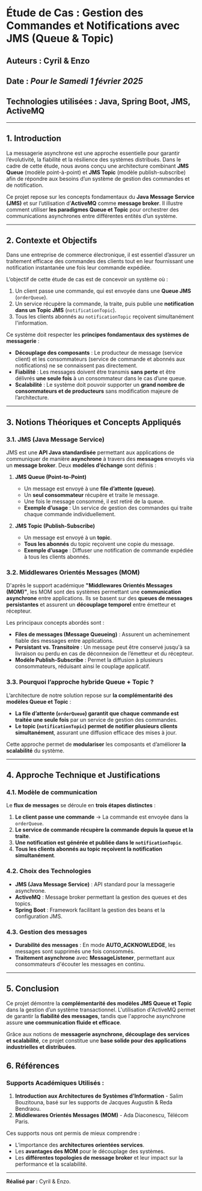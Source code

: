 # Étude de Cas : Gestion des Commandes et Notifications avec JMS (Queue & Topic)
## Auteurs : Cyril & Enzo
## Date : *Pour le Samedi 1 février 2025*
## Technologies utilisées : Java, Spring Boot, JMS, ActiveMQ

---

## 1. Introduction
La messagerie asynchrone est une approche essentielle pour garantir l’évolutivité, la fiabilité et la résilience des systèmes distribués.
Dans le cadre de cette étude, nous avons conçu une architecture combinant **JMS Queue** (modèle point-à-point) et **JMS Topic** (modèle publish-subscribe) afin de répondre aux besoins d’un système de gestion des commandes et de notification.

Ce projet repose sur les concepts fondamentaux du **Java Message Service (JMS)** et sur l’utilisation d’**ActiveMQ** comme **message broker**.
Il illustre comment utiliser **les paradigmes Queue et Topic** pour orchestrer des communications asynchrones entre différentes entités d’un système.

---

## 2. Contexte et Objectifs
Dans une entreprise de commerce électronique, il est essentiel d’assurer un traitement efficace des commandes des clients tout en leur fournissant une notification instantanée une fois leur commande expédiée.

L’objectif de cette étude de cas est de concevoir un système où :
1. Un client passe une commande, qui est envoyée dans une **Queue JMS** (`orderQueue`).
2. Un service récupère la commande, la traite, puis publie une **notification dans un Topic JMS** (`notificationTopic`).
3. Tous les clients abonnés au `notificationTopic` reçoivent simultanément l'information.

Ce système doit respecter les **principes fondamentaux des systèmes de messagerie** :
- **Découplage des composants** : Le producteur de message (service client) et les consommateurs (service de commande et abonnés aux notifications) ne se connaissent pas directement.
- **Fiabilité** : Les messages doivent être transmis **sans perte** et être délivrés **une seule fois** à un consommateur dans le cas d’une queue.
- **Scalabilité** : Le système doit pouvoir supporter un **grand nombre de consommateurs et de producteurs** sans modification majeure de l’architecture.

---

## 3. Notions Théoriques et Concepts Appliqués

### 3.1. JMS (Java Message Service)
JMS est une **API Java standardisée** permettant aux applications de communiquer de manière **asynchrone** à travers des **messages** envoyés via un **message broker**. Deux **modèles d’échange** sont définis :
1. **JMS Queue (Point-to-Point)**
    - Un message est envoyé à une **file d’attente (queue)**.
    - Un **seul consommateur** récupère et traite le message.
    - Une fois le message consommé, il est retiré de la queue.
    - **Exemple d’usage** : Un service de gestion des commandes qui traite chaque commande individuellement.

2. **JMS Topic (Publish-Subscribe)**
    - Un message est envoyé à un **topic**.
    - **Tous les abonnés** du topic reçoivent une copie du message.
    - **Exemple d’usage** : Diffuser une notification de commande expédiée à tous les clients abonnés.

### 3.2. Middlewares Orientés Messages (MOM)
D'après le support académique **"Middlewares Orientés Messages (MOM)"**, les MOM sont des systèmes permettant une **communication asynchrone** entre applications. Ils se basent sur des **queues de messages persistantes** et assurent un **découplage temporel** entre émetteur et récepteur.

Les principaux concepts abordés sont :
- **Files de messages (Message Queueing)** : Assurent un acheminement fiable des messages entre applications.
- **Persistant vs. Transitoire** : Un message peut être conservé jusqu'à sa livraison ou perdu en cas de déconnexion de l’émetteur et du récepteur.
- **Modèle Publish-Subscribe** : Permet la diffusion à plusieurs consommateurs, réduisant ainsi le couplage applicatif.

### 3.3. Pourquoi l’approche hybride Queue + Topic ?
L’architecture de notre solution repose sur **la complémentarité des modèles Queue et Topic** :
- **La file d’attente (`orderQueue`) garantit que chaque commande est traitée une seule fois** par un service de gestion des commandes.
- **Le topic (`notificationTopic`) permet de notifier plusieurs clients simultanément**, assurant une diffusion efficace des mises à jour.

Cette approche permet de **modulariser** les composants et d’améliorer **la scalabilité** du système.

---

## 4. Approche Technique et Justifications

### 4.1. Modèle de communication
Le **flux de messages** se déroule en **trois étapes distinctes** :
1. **Le client passe une commande** → La commande est envoyée dans la `orderQueue`.
2. **Le service de commande récupère la commande depuis la queue et la traite**.
3. **Une notification est générée et publiée dans le `notificationTopic`**.
4. **Tous les clients abonnés au topic reçoivent la notification simultanément**.

### 4.2. Choix des Technologies
- **JMS (Java Message Service)** : API standard pour la messagerie asynchrone.
- **ActiveMQ** : Message broker permettant la gestion des queues et des topics.
- **Spring Boot** : Framework facilitant la gestion des beans et la configuration JMS.

### 4.3. Gestion des messages
- **Durabilité des messages** : En mode **AUTO_ACKNOWLEDGE**, les messages sont supprimés une fois consommés.
- **Traitement asynchrone** avec **MessageListener**, permettant aux consommateurs d'écouter les messages en continu.

---

## 5. Conclusion
Ce projet démontre la **complémentarité des modèles JMS Queue et Topic** dans la gestion d’un système transactionnel. L'utilisation d'ActiveMQ permet de garantir la **fiabilité des messages**, tandis que l'approche asynchrone assure **une communication fluide et efficace**.

Grâce aux notions de **messagerie asynchrone, découplage des services et scalabilité**, ce projet constitue une **base solide pour des applications industrielles et distribuées**.

## 6. Références

### Supports Académiques Utilisés :
1. **Introduction aux Architectures de Systèmes d’Information** - Salim Bouzitouna, basé sur les supports de Jacques Augustin & Reda Bendraou.
2. **Middlewares Orientés Messages (MOM)** - Ada Diaconescu, Télécom Paris.

Ces supports nous ont permis de mieux comprendre :
- L’importance des **architectures orientées services**.
- Les **avantages des MOM** pour le découplage des systèmes.
- Les **différentes topologies de message broker** et leur impact sur la performance et la scalabilité.

---

**Réalisé par :** Cyril & Enzo.
